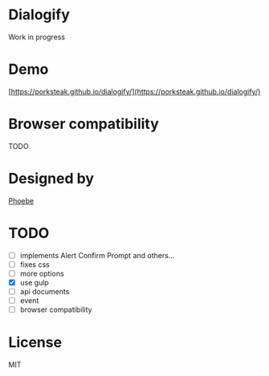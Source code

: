 # Dialogify

Work in progress

# Demo
[https://porksteak.github.io/dialogify/](https://porksteak.github.io/dialogify/)

# Browser compatibility
TODO

# Designed by
[Phoebe](https://github.com/Phoebe1226)

# TODO
- [ ] implements Alert Confirm Prompt and others...
- [ ] fixes css
- [ ] more options
- [x] use gulp
- [ ] api documents
- [ ] event
- [ ] browser compatibility

# License
MIT